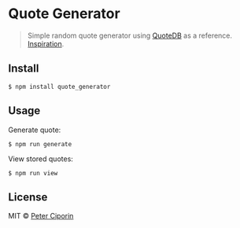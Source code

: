 # Quote Generator
> Simple random quote generator using [QuoteDB](http://www.quotedb.com/) as a reference.
>[Inspiration](https://github.com/sananth12/Quote-of-the-Day).

## Install
```
$ npm install quote_generator
```

## Usage
Generate quote:
```
$ npm run generate
```
View stored quotes:
```
$ npm run view
```

## License
MIT © [Peter Ciporin](https://www.linkedin.com/in/pciporin)
